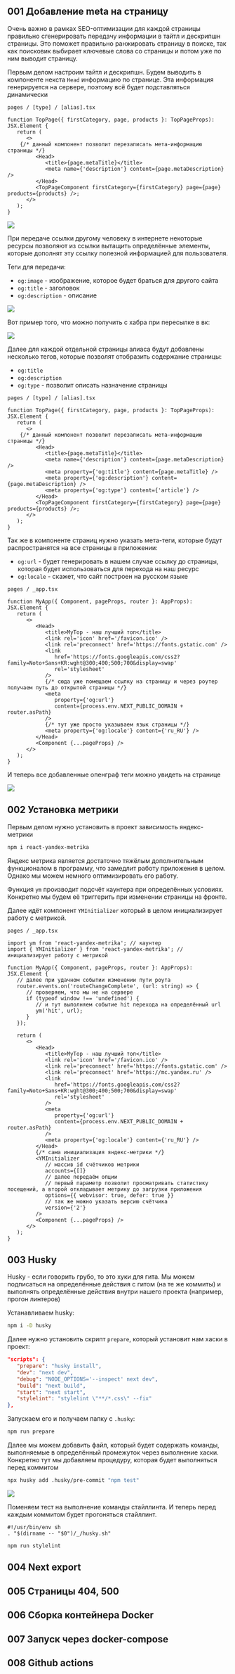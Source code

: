 

## 001 Добавление meta на страницу

Очень важно в рамках SEO-оптимизации для каждой страницы правильно сгенерировать передачу информации в тайтл и дескрипшн страницы. Это поможет правильно ранжировать страницу в поиске, так как поисковик выбирает ключевые слова со страницы и потом уже по ним выводит страницу.

Первым делом настроим тайтл и дескрипшн. Будем выводить в компоненте некста `Head` информацию по странице. Эта информация генерируется на сервере, поэтому всё будет подставляться динамически

`pages / [type] / [alias].tsx`
```TSX
function TopPage({ firstCategory, page, products }: TopPageProps): JSX.Element {  
   return (  
      <>  
    {/* данный компонент позволит перезаписать мета-информацию страницы */}  
         <Head>  
            <title>{page.metaTitle}</title>  
            <meta name={'description'} content={page.metaDescription} />  
         </Head>  
         <TopPageComponent firstCategory={firstCategory} page={page} products={products} />;  
      </>  
   );  
}
```

![](_png/Pasted%20image%2020230222080705.png)

При передаче ссылки другому человеку в интернете некоторые ресурсы позволяют из ссылки вытащить определённые элементы, которые дополнят эту ссылку полезной информацией для пользователя.

Теги для передачи:
- `og:image` - изображение, которое будет браться для другого сайта
- `og:title` - заголовок
- `og:description` - описание

![](_png/Pasted%20image%2020230222080819.png)

Вот пример того, что можно получить с хабра при пересылке в вк:

![](_png/Pasted%20image%2020230222081415.png)

Далее для каждой отдельной страницы алиаса будут добавлены несколько тегов, которые позволят отобразить содержание страницы:
- `og:title`
- `og:description`
- `og:type` - позволит описать назначение страницы

`pages / [type] / [alias].tsx`
```TSX
function TopPage({ firstCategory, page, products }: TopPageProps): JSX.Element {  
   return (  
      <>  
    {/* данный компонент позволит перезаписать мета-информацию страницы */}  
         <Head>  
            <title>{page.metaTitle}</title>  
            <meta name={'description'} content={page.metaDescription} />  
            <meta property={'og:title'} content={page.metaTitle} />  
            <meta property={'og:description'} content={page.metaDescription} />  
            <meta property={'og:type'} content={'article'} />  
         </Head>  
         <TopPageComponent firstCategory={firstCategory} page={page} products={products} />;  
      </>  
   );  
}
```

Так же в компоненте страниц нужно указать мета-теги, которые будут распространятся на все страницы в приложении:
- `og:url` - будет генерировать в нашем случае ссылку до страницы, которая будет использоваться для перехода на наш ресурс 
- `og:locale` - скажет, что сайт построен на русском языке

`pages / _app.tsx`
```TSX
function MyApp({ Component, pageProps, router }: AppProps): JSX.Element {  
   return (  
      <>  
         <Head>  
            <title>MyTop - наш лучший топ</title>  
            <link rel='icon' href='/favicon.ico' />  
            <link rel='preconnect' href='https://fonts.gstatic.com' />  
            <link  
               href='https://fonts.googleapis.com/css2?family=Noto+Sans+KR:wght@300;400;500;700&display=swap'  
               rel='stylesheet'  
            />  
            {/* сюда уже помещаем ссылку на страницу и через роутер получаем путь до открытой страницы */}  
            <meta  
               property={'og:url'}  
               content={process.env.NEXT_PUBLIC_DOMAIN + router.asPath}  
            />  
            {/* тут уже просто указываем язык страницы */}  
            <meta property={'og:locale'} content={'ru_RU'} />  
         </Head>  
         <Component {...pageProps} />  
      </>  
   );  
}
```

И теперь все добавленные опенграф теги можно увидеть на странице

![](_png/Pasted%20image%2020230222082531.png)

## 002 Установка метрики

Первым делом нужно установить в проект зависимость яндекс-метрики

```bash
npm i react-yandex-metrika
```

Яндекс метрика является достаточно тяжёлым дополнительным функционалом в программу, что замедлит работу приложения в целом. Однако мы можем немного оптимизировать его работу.

Функция `ym` производит подсчёт каунтера при определённых условиях. Конкретно мы будем её триггерить при изменении страницы на фронте.

Далее идёт компонент `YMInitializer` который в целом инициализирует работу с метрикой.

`pages / _app.tsx`
```TSX
import ym from 'react-yandex-metrika'; // каунтер  
import { YMInitializer } from 'react-yandex-metrika'; // инициализирует работу с метрикой

function MyApp({ Component, pageProps, router }: AppProps): JSX.Element {  
   // далее при удачном событии изменении пути роута  
   router.events.on('routeChangeComplete', (url: string) => {  
      // проверяем, что мы не на сервере  
      if (typeof window !== 'undefined') {  
         // и тут выполняем событие hit перехода на определённый url  
         ym('hit', url);  
      }  
   });  
  
   return (  
      <>  
         <Head>  
            <title>MyTop - наш лучший топ</title>  
            <link rel='icon' href='/favicon.ico' />  
            <link rel='preconnect' href='https://fonts.gstatic.com' />  
            <link rel='preconnect' href='https://mc.yandex.ru' />  
            <link  
               href='https://fonts.googleapis.com/css2?family=Noto+Sans+KR:wght@300;400;500;700&display=swap'  
               rel='stylesheet'  
            />  
            <meta  
               property={'og:url'}  
               content={process.env.NEXT_PUBLIC_DOMAIN + router.asPath}  
            />  
            <meta property={'og:locale'} content={'ru_RU'} />  
         </Head>  
         {/* сама инициализация яндекс-метрики */}  
         <YMInitializer  
            // массив id счётчиков метрики  
            accounts={[]}  
            // далее передаём опции  
            // первый параметр позволит просматривать статистику посещений, а второй откладывает метрику до загрузки приложения            
            options={{ webvisor: true, defer: true }}  
            // так же можно указать версию счётчика  
            version={'2'}  
         />  
         <Component {...pageProps} />  
      </>  
   );  
}
```

## 003 Husky

Husky - если говорить грубо, то это хуки для гита. Мы можем подписаться на определённые действия с гитом (на те же коммиты) и выполнять определённые действия внутри нашего проекта (например, прогон линтеров)

Устанавливаем husky:

```bash
npm i -D husky
```

Далее нужно установить скрипт `prepare`, который установит нам хаски в проект:

```JSON
"scripts": {  
   "prepare": "husky install",  
   "dev": "next dev",  
   "debug": "NODE_OPTIONS='--inspect' next dev",  
   "build": "next build",  
   "start": "next start",  
   "stylelint": "stylelint \"**/*.css\" --fix"
},
```

Запускаем его и получаем папку с `.husky`:

```bash
npm run prepare
```

Далее мы можем добавить файл, который будет содержать команды, выполняемые в определённый промежуток через выполнение хаски.
Конкретно тут мы добавляем процедуру, которая будет выполняться перед коммитом 

```bash
npx husky add .husky/pre-commit "npm test"
```

![](_png/Pasted%20image%2020230222085554.png)

Поменяем тест на выполнение команды стайллинта. И теперь перед каждым коммитом будет прогоняться стайллинт.

```
#!/usr/bin/env sh  
. "$(dirname -- "$0")/_/husky.sh"  
  
npm run stylelint
```

## 004 Next export











## 005 Страницы 404, 500











## 006 Сборка контейнера Docker











## 007 Запуск через docker-compose











## 008 Github actions






